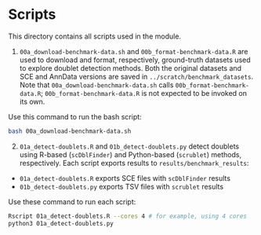 # Scripts

This directory contains all scripts used in the module.

1. `00a_download-benchmark-data.sh` and `00b_format-benchmark-data.R` are used to download and format, respectively, ground-truth datasets used to explore doublet detection methods.
Both the original datasets and SCE and AnnData versions are saved in `../scratch/benchmark_datasets`.
Note that `00a_download-benchmark-data.sh` calls `00b_format-benchmark-data.R`; `00b_format-benchmark-data.R` is not expected to be invoked on its own.

Use this command to run the bash script:
```sh
bash 00a_download-benchmark-data.sh
```

2. `01a_detect-doublets.R` and `01b_detect-doublets.py` detect doublets using R-based (`scDblFinder`) and Python-based (`scrublet`) methods, respectively.
Each script exports results to `results/benchmark_results`:
- `01a_detect-doublets.R` exports SCE files with `scDblFinder` results
- `01b_detect-doublets.py` exports TSV files with `scrublet` results

Use these command to run each script:
```sh
Rscript 01a_detect-doublets.R --cores 4 # for example, using 4 cores
python3 01a_detect-doublets.py
```